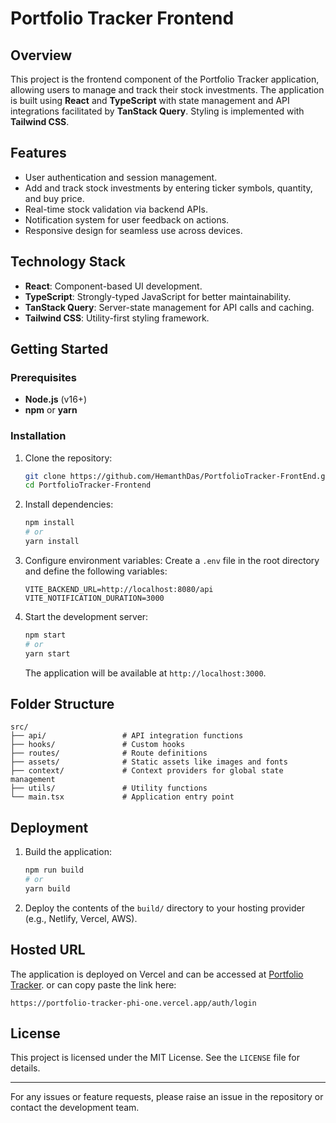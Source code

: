 # Portfolio Tracker Frontend

## Overview

This project is the frontend component of the Portfolio Tracker application, allowing users to manage and track their stock investments. The application is built using **React** and **TypeScript** with state management and API integrations facilitated by **TanStack Query**. Styling is implemented with **Tailwind CSS**.

## Features

- User authentication and session management.
- Add and track stock investments by entering ticker symbols, quantity, and buy price.
- Real-time stock validation via backend APIs.
- Notification system for user feedback on actions.
- Responsive design for seamless use across devices.

## Technology Stack

- **React**: Component-based UI development.
- **TypeScript**: Strongly-typed JavaScript for better maintainability.
- **TanStack Query**: Server-state management for API calls and caching.
- **Tailwind CSS**: Utility-first styling framework.

## Getting Started

### Prerequisites

- **Node.js** (v16+)
- **npm** or **yarn**

### Installation

1. Clone the repository:

   ```bash
   git clone https://github.com/HemanthDas/PortfolioTracker-FrontEnd.git
   cd PortfolioTracker-Frontend
   ```

2. Install dependencies:

   ```bash
   npm install
   # or
   yarn install
   ```

3. Configure environment variables:
   Create a `.env` file in the root directory and define the following variables:

   ```env
   VITE_BACKEND_URL=http://localhost:8080/api
   VITE_NOTIFICATION_DURATION=3000
   ```

4. Start the development server:
   ```bash
   npm start
   # or
   yarn start
   ```
   The application will be available at `http://localhost:3000`.

## Folder Structure

```
src/
├── api/                 # API integration functions
├── hooks/               # Custom hooks
├── routes/              # Route definitions
├── assets/              # Static assets like images and fonts
├── context/             # Context providers for global state management
├── utils/               # Utility functions
└── main.tsx             # Application entry point
```

## Deployment

1. Build the application:

   ```bash
   npm run build
   # or
   yarn build
   ```

2. Deploy the contents of the `build/` directory to your hosting provider (e.g., Netlify, Vercel, AWS).

## Hosted URL

The application is deployed on Vercel and can be accessed at [Portfolio Tracker](https://portfolio-tracker-phi-one.vercel.app/auth/login).
or can copy paste the link here:

```
https://portfolio-tracker-phi-one.vercel.app/auth/login
```

## License

This project is licensed under the MIT License. See the `LICENSE` file for details.

---

For any issues or feature requests, please raise an issue in the repository or contact the development team.
